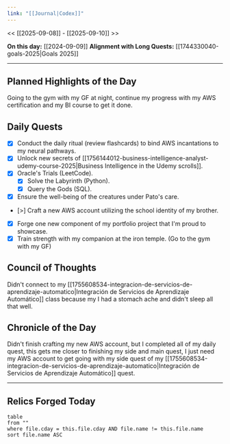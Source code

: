 ```yaml
---
link: "[[Journal|Codex]]"
---
```

<< [[2025-09-08]] - [[2025-09-10]] >>

**On this day:** [[2024-09-09]]
**Alignment with Long Quests:** [[1744330040-goals-2025|Goals 2025]]

---
## Planned Highlights of the Day
Going to the gym with my GF at night, continue my progress with my AWS certification and my BI course to get it done.

## Daily Quests
- [x] Conduct the daily ritual (review flashcards) to bind AWS incantations to my neural pathways.
- [x] Unlock new secrets of [[1756144012-business-intelligence-analyst-udemy-course-2025|Business Intelligence in the Udemy scrolls]].
- [x] Oracle's Trials (LeetCode).
	- [x] Solve the Labyrinth (Python).
	- [x] Query the Gods (SQL).
- [x] Ensure the well-being of the creatures under Pato's care.
- [>] Craft a new AWS account utilizing the school identity of my brother.
- [x] Forge one new component of my portfolio project that I'm proud to showcase.
- [x] Train strength with my companion at the iron temple. (Go to the gym with my GF)

## Council of Thoughts
Didn't connect to my [[1755608534-integracion-de-servicios-de-aprendizaje-automatico|Integración de Servicios de Aprendizaje Automático]] class because my I had a stomach ache and didn't sleep all that well.

## Chronicle of the Day
Didn't finish crafting my new AWS account, but I completed all of my daily quest, this gets me closer to finishing my side and main quest, I just need my AWS account to get going with my side quest of my [[1755608534-integracion-de-servicios-de-aprendizaje-automatico|Integración de Servicios de Aprendizaje Automático]] quest.

---
## Relics Forged Today
```dataview
table
from ""
where file.cday = this.file.cday AND file.name != this.file.name
sort file.name ASC
```

